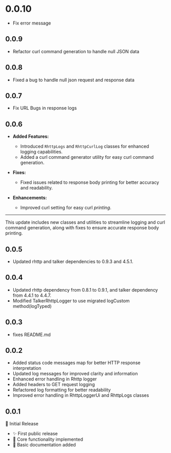 # 0.0.10
- Fix error message


## 0.0.9
- Refactor curl command generation to handle null JSON data

## 0.0.8
- Fixed a bug to handle null json request and response data

## 0.0.7
- Fix URL Bugs in response logs

## 0.0.6
- **Added Features:**
  - Introduced `RhttpLogs` and `RhttpCurlLog` classes for enhanced logging capabilities.
  - Added a curl command generator utility for easy curl command generation.

- **Fixes:**
  - Fixed issues related to response body printing for better accuracy and readability.

- **Enhancements:**
  - Improved curl setting for easy curl *printing*.

---

This update includes new classes and utilities to streamline logging and curl command generation, along with fixes to ensure accurate response body printing.

## 0.0.5
- Updated rhttp and talker dependencies to 0.9.3 and 4.5.1.


## 0.0.4

- Updated rhttp dependency from 0.8.1 to 0.9.1, and talker dependency from 4.4.1 to 4.4.7.
- Modified TalkerRhttpLogger to use migrated logCustom method(logTyped)


## 0.0.3

- fixes README.md


## 0.0.2

- Added status code messages map for better HTTP response interpretation
- Updated log messages for improved clarity and information
- Enhanced error handling in Rhttp logger
- Added headers to GET request logging
- Refactored log formatting for better readability
- Improved error handling in RhttpLoggerUi and RhttpLogs classes


## 0.0.1

🎉 Initial Release

- ✨ First public release
- 🚀 Core functionality implemented
- 📝 Basic documentation added